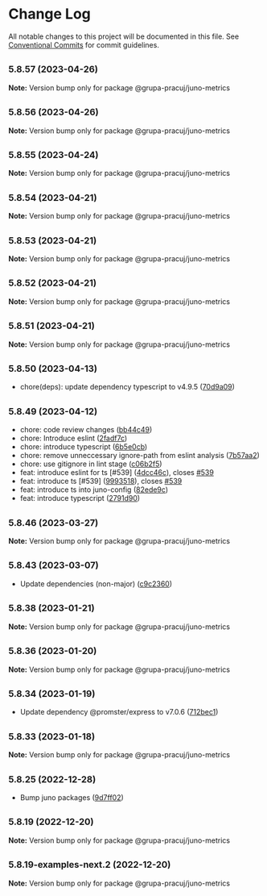 # Change Log

All notable changes to this project will be documented in this file.
See [Conventional Commits](https://conventionalcommits.org) for commit guidelines.

## <small>5.8.57 (2023-04-26)</small>

**Note:** Version bump only for package @grupa-pracuj/juno-metrics

## <small>5.8.56 (2023-04-26)</small>

**Note:** Version bump only for package @grupa-pracuj/juno-metrics

## <small>5.8.55 (2023-04-24)</small>

**Note:** Version bump only for package @grupa-pracuj/juno-metrics

## <small>5.8.54 (2023-04-21)</small>

**Note:** Version bump only for package @grupa-pracuj/juno-metrics

## <small>5.8.53 (2023-04-21)</small>

**Note:** Version bump only for package @grupa-pracuj/juno-metrics

## <small>5.8.52 (2023-04-21)</small>

**Note:** Version bump only for package @grupa-pracuj/juno-metrics

## <small>5.8.51 (2023-04-21)</small>

**Note:** Version bump only for package @grupa-pracuj/juno-metrics

## <small>5.8.50 (2023-04-13)</small>

- chore(deps): update dependency typescript to v4.9.5 ([70d9a09](https://github.com/GrupaPracuj/junoJs/commit/70d9a09))

## <small>5.8.49 (2023-04-12)</small>

- chore: code review changes ([bb44c49](https://github.com/GrupaPracuj/junoJs/commit/bb44c49))
- chore: Introduce eslint ([2fadf7c](https://github.com/GrupaPracuj/junoJs/commit/2fadf7c))
- chore: introduce typescript ([6b5e0cb](https://github.com/GrupaPracuj/junoJs/commit/6b5e0cb))
- chore: remove unneccessary ignore-path from eslint analysis ([7b57aa2](https://github.com/GrupaPracuj/junoJs/commit/7b57aa2))
- chore: use gitignore in lint stage ([c06b2f5](https://github.com/GrupaPracuj/junoJs/commit/c06b2f5))
- feat: introduce eslint for ts [#539] ([4dcc46c](https://github.com/GrupaPracuj/junoJs/commit/4dcc46c)), closes [#539](https://github.com/GrupaPracuj/junoJs/issues/539)
- feat: introduce ts [#539] ([9993518](https://github.com/GrupaPracuj/junoJs/commit/9993518)), closes [#539](https://github.com/GrupaPracuj/junoJs/issues/539)
- feat: introduce ts into juno-config ([82ede9c](https://github.com/GrupaPracuj/junoJs/commit/82ede9c))
- feat: introduce typescript ([2791d90](https://github.com/GrupaPracuj/junoJs/commit/2791d90))

## <small>5.8.46 (2023-03-27)</small>

**Note:** Version bump only for package @grupa-pracuj/juno-metrics

## <small>5.8.43 (2023-03-07)</small>

- Update dependencies (non-major) ([c9c2360](https://github.com/GrupaPracuj/junoJs/commit/c9c2360))

## <small>5.8.38 (2023-01-21)</small>

**Note:** Version bump only for package @grupa-pracuj/juno-metrics

## <small>5.8.36 (2023-01-20)</small>

**Note:** Version bump only for package @grupa-pracuj/juno-metrics

## <small>5.8.34 (2023-01-19)</small>

- Update dependency @promster/express to v7.0.6 ([712bec1](https://github.com/GrupaPracuj/junoJs/commit/712bec1))

## <small>5.8.33 (2023-01-18)</small>

**Note:** Version bump only for package @grupa-pracuj/juno-metrics

## <small>5.8.25 (2022-12-28)</small>

- Bump juno packages ([9d7ff02](https://github.com/GrupaPracuj/junoJs/commit/9d7ff02))

## <small>5.8.19 (2022-12-20)</small>

**Note:** Version bump only for package @grupa-pracuj/juno-metrics

## <small>5.8.19-examples-next.2 (2022-12-20)</small>

**Note:** Version bump only for package @grupa-pracuj/juno-metrics
